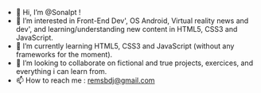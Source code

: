 - 👋 Hi, I’m @Sonalpt !
- 👀 I’m interested in Front-End Dev', OS Android, Virtual reality news and dev', and learning/understanding new content in HTML5, CSS3 and JavaScript.
- 🌱 I’m currently learning HTML5, CSS3 and JavaScript (without any frameworks for the moment).
- 💞️ I’m looking to collaborate on fictional and true projects, exercices, and everything i can learn from.
- 📫 How to reach me : remsbdj@gmail.com


